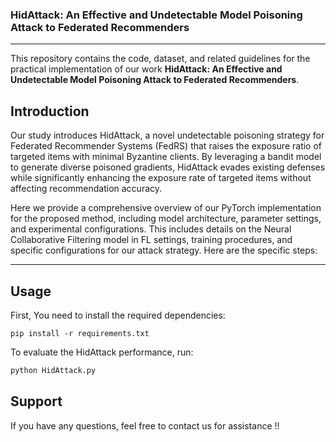 
### HidAttack: An Effective and Undetectable Model Poisoning Attack to Federated Recommenders
___

This repository contains the code, dataset, and related guidelines for the practical implementation of our work **HidAttack: An Effective and Undetectable Model Poisoning Attack to Federated Recommenders**. 

## Introduction
Our study introduces HidAttack, a novel undetectable poisoning strategy for Federated Recommender Systems (FedRS) that raises the exposure ratio of targeted items with minimal Byzantine clients. By leveraging a bandit model to generate diverse poisoned gradients, HidAttack evades existing defenses while significantly enhancing the exposure rate of targeted items without affecting recommendation accuracy. 

Here we provide a comprehensive overview of our PyTorch implementation for the proposed method, including model architecture, parameter settings, and experimental configurations. This includes details on the Neural Collaborative Filtering model in FL settings, training procedures, and specific configurations for our attack strategy. Here are the specific steps:

___

## Usage
First, You need to install the required dependencies:  
```
pip install -r requirements.txt 
```


To evaluate the HidAttack performance, run: 
```bash
python HidAttack.py 
```

## Support
If you have any questions, feel free to contact us for assistance !!



